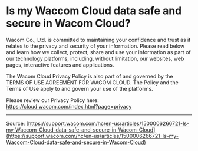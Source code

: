 # Is my Waccom Cloud data safe and secure in Wacom Cloud?

Wacom Co., Ltd. is committed to maintaining your confidence and trust as it relates to the privacy and security of your information. Please read below and learn how we collect, protect, share and use your information as part of our technology platforms, including, without limitation, our websites, web pages, interactive features and applications.


The Wacom Cloud Privacy Policy is also part of and governed by the TERMS OF USE AGREEMENT FOR WACOM CLOUD. The Policy and the Terms of Use apply to and govern your use of the platforms.


Please review our Privacy Policy here: https://cloud.wacom.com/index.html?page=privacy

---
Source: [https://support.wacom.com/hc/en-us/articles/1500006266721-Is-my-Waccom-Cloud-data-safe-and-secure-in-Wacom-Cloud](https://support.wacom.com/hc/en-us/articles/1500006266721-Is-my-Waccom-Cloud-data-safe-and-secure-in-Wacom-Cloud)
